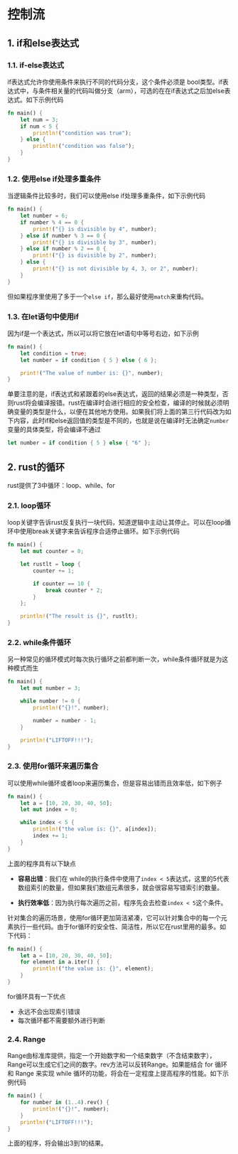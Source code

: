 # 控制流


## 1. if和else表达式


### 1.1. if-else表达式

if表达式允许你使用条件来执行不同的代码分支，这个条件必须是 bool类型。if表达式中，与条件相关量的代码叫做分支（arm），可选的在在if表达式之后加else表达式。如下示例代码

```rust
fn main() {
    let num = 3;
    if num < 5 {
        println!("condition was true");
    } else {
        println!("condition was false");
    }
}
```


### 1.2. 使用else if处理多重条件

当逻辑条件比较多时，我们可以使用else if处理多重条件，如下示例代码

```rust
fn main() {
    let number = 6;
    if number % 4 == 0 {
        print!("{} is divisible by 4", number);
    } else if number % 3 == 0 {
        print!("{} is divisible by 3", number);
    } else if number % 2 == 0 {
        print!("{} is divisible by 2", number);
    } else {
        print!("{} is not divisible by 4, 3, or 2", number);
    }
}
```


但如果程序里使用了多于一个`else if`，那么最好使用`match`来重构代码。



### 1.3. 在let语句中使用if

因为if是一个表达式，所以可以将它放在let语句中等号右边，如下示例

```rust
fn main() {
    let condition = true;
    let number = if condition { 5 } else { 6 };

    print!("The value of number is: {}", number);
}
```


单要注意的是，if表达式和紧跟着的else表达式，返回的结果必须是一种类型，否则rust将会编译报错。rust在编译时会进行相应的安全检查，编译的时候就必须明确变量的类型是什么，以便在其他地方使用。如果我们将上面的第三行代码改为如下内容，此时if和else返回值的类型是不同的，也就是说在编译时无法确定`number`变量的具体类型，将会编译不通过

```rust
let number = if condition { 5 } else { "6" };
```



## 2. rust的循环

rust提供了3中循环：loop、while、for

### 2.1. loop循环

loop关键字告诉rust反复执行一块代码，知道逻辑中主动让其停止。可以在loop循环中使用break关键字来告诉程序合适停止循环。如下示例代码

```rust
fn main() {
    let mut counter = 0;

    let rustlt = loop {
        counter += 1;

        if counter == 10 {
            break counter * 2;
        }
    };

    println!("The result is {}", rustlt);
}
```

### 2.2. while条件循环

另一种常见的循环模式时每次执行循环之前都判断一次，while条件循环就是为这种模式而生

```rust
fn main() {
    let mut number = 3;

    while number != 0 {
        println!("{}!", number);

        number = number - 1;
    }

    println!("LIFTOFF!!!");
}
```

### 2.3. 使用for循环来遍历集合

可以使用while循环或者loop来遍历集合，但是容易出错而且效率低，如下例子


```rust
fn main() {
    let a = [10, 20, 30, 40, 50];
    let mut index = 0;

    while index < 5 {
        println!("the value is: {}", a[index]);
        index += 1;
    }
}
```

上面的程序具有以下缺点

- **容易出错**：我们在 while的执行条件中使用了`index < 5`表达式，这里的5代表数组索引的数量，但如果我们数组元素很多，就会很容易写错索引的数量。

- **执行效率低**：因为执行每次遍历之前，程序先会去检查`index < 5`这个条件。



针对集合的遍历场景，使用for循环更加简洁紧凑，它可以针对集合中的每一个元素执行一些代码。由于for循环的安全性、简洁性，所以它在rust里用的最多。如下代码：


```rust
fn main() {
    let a = [10, 20, 30, 40, 50];
    for element in a.iter() {
        println!("the value is: {}", element);
    }
}
```

for循环具有一下优点
- 永远不会出现索引错误
- 每次循环都不需要额外进行判断


### 2.4. Range

Range由标准库提供，指定一个开始数字和一个结束数字（不含结束数字），Range可以生成它们之间的数字。rev方法可以反转Range。如果能结合  for 循环和 Range 来实现 while 循环的功能，将会在一定程度上提高程序的性能。如下示例代码

```rust
fn main() {
    for number in (1..4).rev() {
        println!("{}!", number);
    }
    println!("LIFTOFF!!!");
}
```

上面的程序，将会输出3到1的结果。














